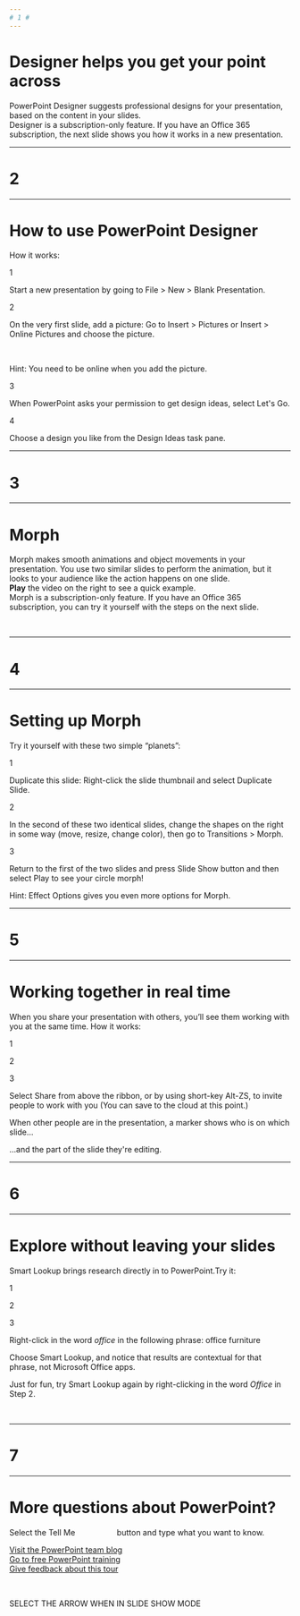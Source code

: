 ```yaml
---  
# 1 #
---  
```


# Designer helps you get your point across #  

PowerPoint Designer suggests professional designs for your presentation\, based on the content in your slides\.   
Designer is a subscription\-only feature\. If you have an Office 365 subscription\, the next slide shows you how it works in a new presentation\.  

---  
# 2 #
---  

# How to use PowerPoint Designer #  

How it works\:  

1  

Start a new presentation by going to File \> New \> Blank Presentation\.  

2  

On the very first slide\, add a picture\: Go to Insert \> Pictures or Insert \> Online Pictures and choose the picture\.
&nbsp;


&nbsp;

Hint\: You need to be online when you add the picture\.  

3  

When PowerPoint asks your permission to get design ideas\, select Let\'s Go\.  

4  

Choose a design you like from the Design Ideas task pane\.  

---  
# 3 #
---  

# Morph #  

Morph makes smooth animations and object movements in your presentation\. You use two similar slides to perform the animation\, but it looks to your audience like the action happens on one slide\.   
**Play** the video on the right to see a quick example\.  
Morph is a subscription\-only feature\. If you have an Office 365 subscription\, you can try it yourself with the steps on the next slide\.  

&nbsp;



---  
# 4 #
---  

# Setting up Morph #  

Try it yourself with these two simple “planets”\:  

1  

Duplicate this slide\: Right\-click the slide thumbnail and select Duplicate Slide\.  

2  

In the second of these two identical slides\, change the shapes on the right in some way \(move\, resize\, change color\)\, then go to Transitions \> Morph\.  

3  

Return to the first of the two slides and press Slide Show button and then select Play to see your circle morph\!  

Hint\: Effect Options gives you even more options for Morph\.  

---  
# 5 #
---  

# Working together in real time #  

When you share your presentation with others\, you’ll see them working with you at the same time\. How it works\:  

1  

2  

3  

Select Share from above the ribbon\, or by using short\-key Alt\-ZS\, to invite people to work with you \(You can save to the cloud at this point\.\)  

When other people are in the presentation\, a marker shows who is on which slide…  

…and the part of the slide they\'re editing\.  

---  
# 6 #
---  

# Explore without leaving your slides #  

Smart Lookup brings research directly in to PowerPoint\.Try it\:  

1  

2  

3  

Right\-click in the word *office* in the following phrase\: office furniture  

Choose Smart Lookup\, and notice that results are contextual for that phrase\, not Microsoft Office apps\.  

Just for fun\, try Smart Lookup again by right\-clicking in the word *Office* in Step 2\.  

&nbsp;



---  
# 7 #
---  

# More questions about PowerPoint\? #  

Select the Tell Me &nbsp; &nbsp; &nbsp; &nbsp; &nbsp; &nbsp; &nbsp; &nbsp; &nbsp; button and type what you want to know\.
&nbsp;

  
[Visit the PowerPoint team blog](http://go.microsoft.com/fwlink/?LinkId=617172)  
[Go to free PowerPoint training](http://go.microsoft.com/fwlink/?LinkId=623327)  
[Give feedback about this tour](https://go.microsoft.com/fwlink/?linkid=854609)  

&nbsp;





SELECT THE ARROW WHEN IN SLIDE SHOW MODE  
